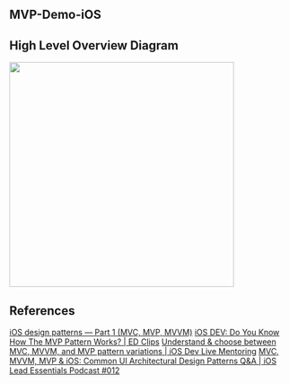 ## MVP-Demo-iOS



## High Level Overview Diagram
<img src="https://user-images.githubusercontent.com/59039044/147299238-cca8f1aa-a90a-44c7-b355-6def4b1bd737.png" width="400">




## References

[iOS design patterns — Part 1 (MVC, MVP, MVVM)](https://medium.com/swlh/ios-design-patterns-a9bd07818129)
[iOS DEV: Do You Know How The MVP Pattern Works? | ED Clips](https://www.youtube.com/watch?v=xsmMTJDQjWY)
[Understand & choose between MVC, MVVM, and MVP pattern variations | iOS Dev Live Mentoring](https://www.youtube.com/watch?v=nBU3cKbJsa0)
[MVC, MVVM, MVP & iOS: Common UI Architectural Design Patterns Q&A | iOS Lead Essentials Podcast #012](https://www.youtube.com/watch?v=blJlYntpOjE)
